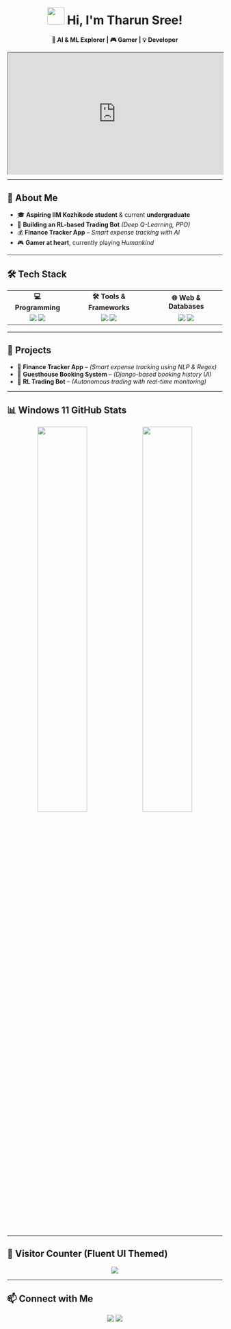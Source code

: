 <!-- Modern Theme with Dynamic Background Video -->

<h1 align="center">
  <img src="https://upload.wikimedia.org/wikipedia/commons/8/87/Windows_logo_-_2021.svg" width="40px"> Hi, I'm Tharun Sree!
</h1>

<p align="center">
  <b>🚀 AI & ML Explorer | 🎮 Gamer | 💡 Developer</b>
</p>

<!-- Background Video Section -->
<div style="position: relative; width: 100%; height: 0; padding-bottom: 56.25%;">
  <iframe src="https://www.youtube.com/embed/EEIk7gwjgIM?autoplay=1&mute=1&loop=1&playlist=EEIk7gwjgIM&controls=0&showinfo=0&modestbranding=1" style="position: absolute; top: 0; left: 0; width: 100%; height: 100%; pointer-events: none;"></iframe>
</div>

---

## **🌟 About Me**
- 🎓 **Aspiring IIM Kozhikode student** & current **undergraduate**  
- 🤖 **Building an RL-based Trading Bot** *(Deep Q-Learning, PPO)*  
- 💰 **Finance Tracker App** – *Smart expense tracking with AI*  
- 🎮 **Gamer at heart**, currently playing *Humankind*  

---

## **🛠️ Tech Stack**
<table align="center">
  <tr>
    <td align="center"><b>💻 Programming</b></td>
    <td align="center"><b>🛠️ Tools & Frameworks</b></td>
    <td align="center"><b>🌐 Web & Databases</b></td>
  </tr>
  <tr>
    <td align="center">
      <img src="https://img.shields.io/badge/Kotlin-0095D5?style=for-the-badge&logo=kotlin&logoColor=white">
      <img src="https://img.shields.io/badge/Python-3776AB?style=for-the-badge&logo=python&logoColor=white">
    </td>
    <td align="center">
      <img src="https://img.shields.io/badge/Django-092E20?style=for-the-badge&logo=django&logoColor=white">
      <img src="https://img.shields.io/badge/Android_Studio-3DDC84?style=for-the-badge&logo=android-studio&logoColor=white">
    </td>
    <td align="center">
      <img src="https://img.shields.io/badge/PostgreSQL-336791?style=for-the-badge&logo=postgresql&logoColor=white">
      <img src="https://img.shields.io/badge/TailwindCSS-38B2AC?style=for-the-badge&logo=tailwind-css&logoColor=white">
    </td>
  </tr>
</table>

---

## **📌 Projects**
- 🎯 **Finance Tracker App** – *(Smart expense tracking using NLP & Regex)*  
- 🏨 **Guesthouse Booking System** – *(Django-based booking history UI)*  
- 🤖 **RL Trading Bot** – *(Autonomous trading with real-time monitoring)*  

---

## **📊 Windows 11 GitHub Stats**
<p align="center">
  <img src="https://github-readme-stats.vercel.app/api?username=tharunsree&show_icons=true&theme=transparent&hide_border=true" width="48%">
  <img src="https://streak-stats.demolab.com/?user=tharunsree&theme=transparent&hide_border=true" width="48%">
</p>

---

## **🚀 Visitor Counter (Fluent UI Themed)**
<p align="center">
  <img src="https://hits.seeyoufarm.com/api/count/incr/badge.svg?url=https://github.com/tharunsree&count_bg=%230078D6&title_bg=%23000000&icon=windows11&icon_color=%23E7E7E7&title=Visitors&edge_flat=false">
</p>

---

## **📫 Connect with Me**
<p align="center">
  <a href="https://linkedin.com/in/tharunsree"><img src="https://img.shields.io/badge/LinkedIn-0078D4?style=for-the-badge&logo=linkedin&logoColor=white"></a>
  <a href="https://twitter.com/tharunsree"><img src="https://img.shields.io/badge/Twitter-1DA1F2?style=for-the-badge&logo=twitter&logoColor=white"></a>
</p>
